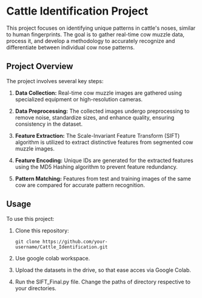 # Cattle Identification Project

This project focuses on identifying unique patterns in cattle's noses, similar to human fingerprints. The goal is to gather real-time cow muzzle data, process it, and develop a methodology to accurately recognize and differentiate between individual cow nose patterns.

## Project Overview

The project involves several key steps:

1. **Data Collection:** Real-time cow muzzle images are gathered using specialized equipment or high-resolution cameras.

2. **Data Preprocessing:** The collected images undergo preprocessing to remove noise, standardize sizes, and enhance quality, ensuring consistency in the dataset.

3. **Feature Extraction:** The Scale-Invariant Feature Transform (SIFT) algorithm is utilized to extract distinctive features from segmented cow muzzle images.

4. **Feature Encoding:** Unique IDs are generated for the extracted features using the MD5 Hashing algorithm to prevent feature redundancy.

5. **Pattern Matching:** Features from test and training images of the same cow are compared for accurate pattern recognition.

## Usage

To use this project:

1. Clone this repository:
    ```
    git clone https://github.com/your-username/Cattle_Identification.git
    ```

2. Use google colab workspace.
   
3. Upload the datasets in the drive, so that ease acces via Google Colab. 

4. Run the SIFT_Final.py file. Change the paths of directory respective to your directories.

